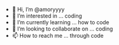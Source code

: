 - 👋 Hi, I’m @amoryyyy
- 👀 I’m interested in ... coding
- 🌱 I’m currently learning ... how to code
- 💞️ I’m looking to collaborate on ... coding
- 📫 How to reach me ... through code

<!---
amoryyyy/amoryyyy is a ✨ special ✨ repository because its `README.md` (this file) appears on your GitHub profile.
You can click the Preview link to take a look at your changes.
--->
